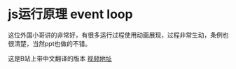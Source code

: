 # js运行原理 event loop
这位外国小哥讲的非常好，有很多运行过程使用动画展现，过程非常生动，条例也很清楚，当然ppt也做的不错。

这是B站上带中文翻译的版本
[视频地址](https://www.bilibili.com/video/av37759434/)